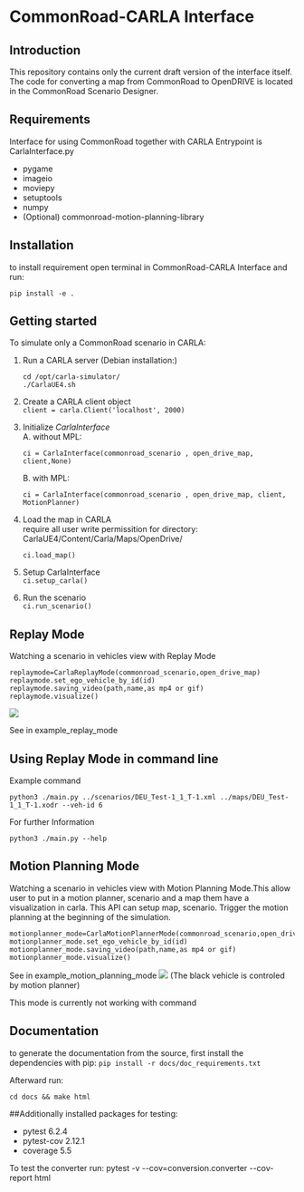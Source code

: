 # CommonRoad-CARLA Interface
## Introduction
This repository contains only the current draft version of the interface itself. 
The code for converting a map from CommonRoad to OpenDRIVE is located in the CommonRoad Scenario Designer.

## Requirements
Interface for using CommonRoad together with CARLA
Entrypoint is CarlaInterface.py
- pygame
- imageio 
- moviepy
- setuptools
- numpy
- (Optional) commonroad-motion-planning-library

## Installation
to install requirement open terminal in CommonRoad-CARLA Interface and run:

`pip install -e .`

## Getting started
To simulate only a CommonRoad scenario in CARLA:
1. Run a CARLA server (Debian installation:)
    ```
   cd /opt/carla-simulator/
    ./CarlaUE4.sh
   ```
2. Create a CARLA client object<br/>
`client = carla.Client('localhost', 2000)`
3. Initialize _CarlaInterface_<br/>
    A. without MPL:

    `ci = CarlaInterface(commonroad_scenario , open_drive_map, client,None)`

    B. with MPL:

    `ci = CarlaInterface(commonroad_scenario , open_drive_map, client, MotionPlanner)`

4. Load the map in CARLA<br/>
    require all user write permissition for directory: CarlaUE4/Content/Carla/Maps/OpenDrive/

    `ci.load_map()`

5. Setup CarlaInterface<br/>
`ci.setup_carla()`
6. Run the scenario<br/>
`ci.run_scenario()`

## Replay Mode
Watching a scenario in vehicles view with Replay Mode
    
    replaymode=CarlaReplayMode(commonroad_scenario,open_drive_map)
    replaymode.set_ego_vehicle_by_id(id)
    replaymode.saving_video(path,name,as mp4 or gif)
    replaymode.visualize()

![](../test_image/None.gif)

See in example_replay_mode
## Using Replay Mode in command line
Example command

    python3 ./main.py ../scenarios/DEU_Test-1_1_T-1.xml ../maps/DEU_Test-1_1_T-1.xodr --veh-id 6

For further Information

    python3 ./main.py --help

## Motion Planning Mode
Watching a scenario in vehicles view with Motion Planning Mode.This allow user to put in a motion planner, scenario and a map them have a visualization in carla.
            This API can setup map, scenario. Trigger the motion planning at the beginning of the simulation.
    
    motionplanner_mode=CarlaMotionPlannerMode(commonroad_scenario,open_drive_map,mp)
    motionplanner_mode.set_ego_vehicle_by_id(id)
    motionplanner_mode.saving_video(path,name,as mp4 or gif)
    motionplanner_mode.visualize()

See in example_motion_planning_mode
![](../test_image/DEU_Test-1_1_T-1_06_01_2022_18_53_21/None.gif)
(The black vehicle is controled by motion planner)

This mode is currently not working with command


## Documentation
to generate the documentation from the source, first install the dependencies with pip:
`pip install -r docs/doc_requirements.txt`

Afterward run:

`cd docs && make html`

##Additionally installed packages for testing:

- pytest        6.2.4
- pytest-cov    2.12.1
- coverage      5.5

To test the converter run:
pytest -v --cov=conversion.converter --cov-report html



